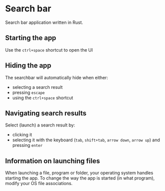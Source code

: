 # Search bar
Search bar application written in Rust.

## Starting the app
Use the `ctrl+space` shortcut to open the UI

## Hiding the app
The searchbar will automatically hide when either:
* selecting a search result
* pressing `escape`
* using the `ctrl+space` shortcut

## Navigating search results
Select (launch) a search result by:
* clicking it
* selecting it with the keyboard (`tab`, `shift+tab`, `arrow down`, `arrow up`) and pressing `enter`

## Information on launching files
When launching a file, program or folder, your operating system handles starting the app. To change the way the app is started (in what program), modify your OS file associations.